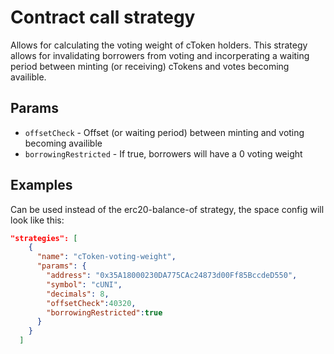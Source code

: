 # Contract call strategy

Allows for calculating the voting weight of cToken holders. This strategy allows for invalidating borrowers from voting and incorperating a waiting period between minting (or receiving) cTokens and votes becoming availible. 

## Params

- `offsetCheck` - Offset (or waiting period) between minting and voting becoming availible
- `borrowingRestricted` - If true, borrowers will have a 0 voting weight

## Examples

Can be used instead of the erc20-balance-of strategy, the space config will look like this:

```JSON
"strategies": [
    {
      "name": "cToken-voting-weight",
      "params": {
        "address": "0x35A18000230DA775CAc24873d00Ff85BccdeD550",
        "symbol": "cUNI",
        "decimals": 8,
        "offsetCheck":40320,
        "borrowingRestricted":true
      }
    }
  ]
```

